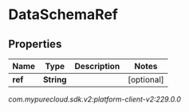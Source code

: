 # DataSchemaRef


## Properties

| Name | Type | Description | Notes |
| ------------ | ------------- | ------------- | ------------- |
| **ref** | **String** |  |  [optional] |




_com.mypurecloud.sdk.v2:platform-client-v2:229.0.0_
